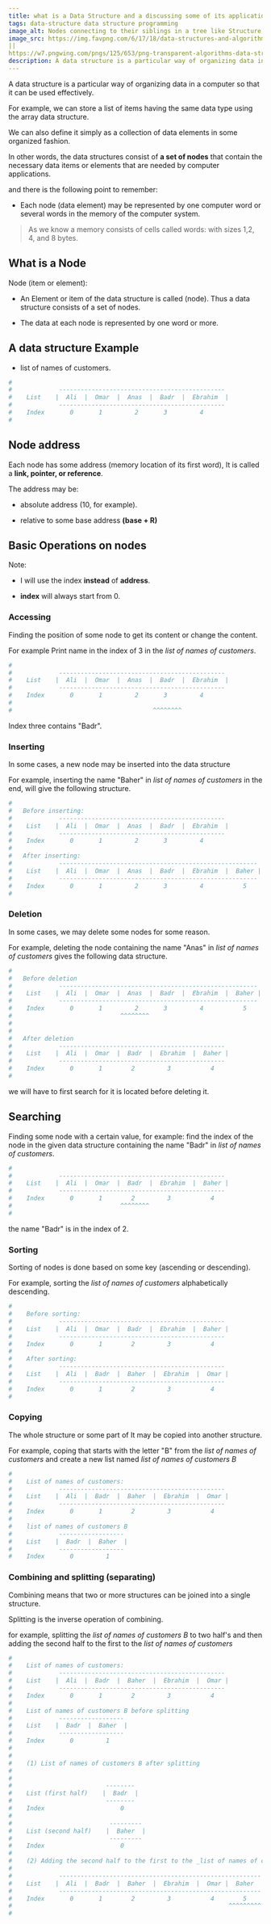 ```yaml
---
title: what is a Data Structure and a discussing some of its applications
tags: data-structure data structure programming
image_alt: Nodes connecting to their siblings in a tree like Structure
image_src: https://img.favpng.com/6/17/18/data-structures-and-algorithms-algorithms-data-structures-programs-computer-science-png-favpng-WLB6bjNKJudwXf5EVbHqwXNsF.jpg
||
https://w7.pngwing.com/pngs/125/653/png-transparent-algorithms-data-structures-programs-data-structures-and-algorithms-introduction-to-algorithms-others-miscellaneous-angle-computer-science.png
description: A data structure is a particular way of organizing data in a computer so that it can be used effectively. it consists of a set of nodes that contain the necessary data items or elements that are needed by computer applications.
---
```


A data structure is a particular way of organizing data in a computer so that it can be used effectively.

For example, we can store a list of items having the same data type using the array data structure.

We can also define it simply as a collection of data elements in some organized fashion.

In other words, the data structures consist of **a set of nodes** that contain the necessary data items or elements that are needed by computer applications.

and there is the following point to remember:

- Each node (data element) may be represented by one computer word or several words in the memory of the computer system.

> As we know a memory consists of cells called words: with sizes 1,2, 4, and 8 bytes.

## What is a Node

Node (item or element):

- An Element or item of the data structure is called (node). Thus a data structure consists of a set of nodes.

- The data at each node is represented by one word or more.

## A data structure Example

- list of names of customers.

```bash
#
#             ----------------------------------------------
#    List    |  Ali  |  Omar  |  Anas  |  Badr  |  Ebrahim  |
#             ----------------------------------------------
#    Index       0       1         2       3         4
#
```

## Node address

Each node has some address (memory location of its first word), It is called a **link, pointer, or reference**.

The address may be:

- absolute address (10, for example).

- relative to some base address **(base + R)**

## Basic Operations on nodes

Note:

- I will use the index **instead** of **address**.

- **index** will always start from 0.

### Accessing

Finding the position of some node to get its content or change the content.

For example Print name in the index of 3 in the _list of names of customers_.

```bash
#
#             ----------------------------------------------
#    List    |  Ali  |  Omar  |  Anas  |  Badr  |  Ebrahim  |
#             ----------------------------------------------
#    Index       0       1         2       3         4
#
#                                       ^^^^^^^^
```

Index three contains "Badr".

### Inserting

In some cases, a new node may be inserted into the data structure

For example, inserting the name "Baher" in _list of names of customers_ in the end, will
give the following structure.

```bash
#
#   Before inserting:
#             ----------------------------------------------
#    List    |  Ali  |  Omar  |  Anas  |  Badr  |  Ebrahim  |
#             ----------------------------------------------
#    Index       0       1         2       3         4
#
#   After inserting:
#             -------------------------------------------------------
#    List    |  Ali  |  Omar  |  Anas  |  Badr  |  Ebrahim  |  Baher |
#             -------------------------------------------------------
#    Index       0       1         2       3         4           5
#
```

### Deletion

In some cases, we may delete some nodes for some reason.

For example, deleting the node containing the name "Anas" in _list of names of customers_ gives the following data structure.

```bash
#
#   Before deletion
#             -------------------------------------------------------
#    List    |  Ali  |  Omar  |  Anas  |  Badr  |  Ebrahim  |  Baher |
#             -------------------------------------------------------
#    Index       0       1         2       3         4           5
#                              ^^^^^^^^
#
#
#   After deletion
#             ----------------------------------------------
#    List    |  Ali  |  Omar  |  Badr  |  Ebrahim  |  Baher |
#             ----------------------------------------------
#    Index       0       1        2         3           4
#
```

we will have to first search for it is located before deleting it.

## Searching

Finding some node with a certain value, for example: find the index of the node in the given data structure containing the name "Badr" in _list of names of customers_.

```bash
#
#             ----------------------------------------------
#    List    |  Ali  |  Omar  |  Badr  |  Ebrahim  |  Baher |
#             ----------------------------------------------
#    Index       0       1        2         3           4
#                              ^^^^^^^^
#
```

the name "Badr" is in the index of 2.

### Sorting

Sorting of nodes is done based on some key (ascending or descending).

For example, sorting the _list of names of customers_ alphabetically descending.

```bash
#
#    Before sorting:
#             ----------------------------------------------
#    List    |  Ali  |  Omar  |  Badr  |  Ebrahim  |  Baher |
#             ----------------------------------------------
#    Index       0       1        2         3           4
#
#    After sorting:
#             ----------------------------------------------
#    List    |  Ali  |  Badr  |  Baher  |  Ebrahim  |  Omar |
#             ----------------------------------------------
#    Index       0       1        2         3           4
#
```

### Copying

The whole structure or some part of It may be copied into another structure.

For example, coping that starts with the letter "B" from the _list of names of customers_ and create a new list named _list of names of customers B_

```bash
#
#    List of names of customers:
#             ----------------------------------------------
#    List    |  Ali  |  Badr  |  Baher  |  Ebrahim  |  Omar |
#             ----------------------------------------------
#    Index       0       1        2         3           4
#
#    list of names of customers B
#             ------------------
#    List    |  Badr  |  Baher  |
#             ------------------
#    Index       0         1

```

### Combining and splitting (separating)

Combining means that two or more structures can be joined into a single structure.

Splitting is the inverse operation of combining.

for example, splitting the _list of names of customers B_ to two half's and then adding the second half to the first to the _list of names of customers_

```bash
#
#    List of names of customers:
#             ----------------------------------------------
#    List    |  Ali  |  Badr  |  Baher  |  Ebrahim  |  Omar |
#             ----------------------------------------------
#    Index       0       1        2         3           4
#
#    List of names of customers B before splitting
#             ------------------
#    List    |  Badr  |  Baher  |
#             ------------------
#    Index       0         1
#
#
#    (1) List of names of customers B after splitting
#
#
#                          --------
#    List (first half)    |  Badr  |
#                          --------
#    Index                     0
#
#                           ---------
#    List (second half)    |  Baher  |
#                           ---------
#    Index                     0
#
#    (2) Adding the second half to the first to the _list of names of customers_
#
#             --------------------------------------------------------
#    List    |  Ali  |  Badr  |  Baher  |  Ebrahim  |  Omar |  Baher  |
#             --------------------------------------------------------
#    Index       0       1        2         3           4        5
#                                                            ^^^^^^^^^
#
```
